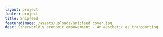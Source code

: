```yaml
---
layout: project
footer: project
title: Snipfeed
featuredImage: /assets/uploads/snipfeed_cover.jpg
desc: Otherworldly economic empowerment - An aesthetic as transporting as the brand
---
```

